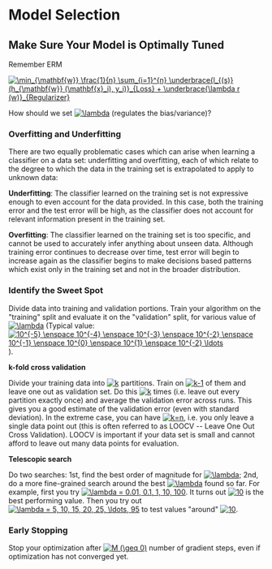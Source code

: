 # Model Selection

## Make Sure Your Model is Optimally Tuned

Remember ERM

<a href="https://www.codecogs.com/eqnedit.php?latex=\min_{\mathbf{w}}&space;\frac{1}{n}&space;\sum_{i=1}^{n}&space;\underbrace{l_{(s)}&space;(h_{\mathbf{w}}&space;(\mathbf{x}_i),&space;y_i)}_{Loss}&space;&plus;&space;\underbrace{\lambda&space;r&space;(w)}_{Regularizer}" target="_blank"><img src="https://latex.codecogs.com/gif.latex?\min_{\mathbf{w}}&space;\frac{1}{n}&space;\sum_{i=1}^{n}&space;\underbrace{l_{(s)}&space;(h_{\mathbf{w}}&space;(\mathbf{x}_i),&space;y_i)}_{Loss}&space;&plus;&space;\underbrace{\lambda&space;r&space;(w)}_{Regularizer}" title="\min_{\mathbf{w}} \frac{1}{n} \sum_{i=1}^{n} \underbrace{l_{(s)} (h_{\mathbf{w}} (\mathbf{x}_i), y_i)}_{Loss} + \underbrace{\lambda r (w)}_{Regularizer}" /></a>

How should we set <a href="https://www.codecogs.com/eqnedit.php?latex=\lambda" target="_blank"><img src="https://latex.codecogs.com/gif.latex?\lambda" title="\lambda" /></a> (regulates the bias/variance)?

### Overfitting and Underfitting

There are two equally problematic cases which can arise when learning a classifier on a data set: underfitting and overfitting, each of which relate to the degree to which the data in the training set is extrapolated to apply to unknown data:

**Underfitting**: The classifier learned on the training set is not expressive enough to even account for the data provided. In this case, both the training error and the test error will be high, as the classifier does not account for relevant information present in the training set.

**Overfitting**: The classifier learned on the training set is too specific, and cannot be used to accurately infer anything about unseen data. Although training error continues to decrease over time, test error will begin to increase again as the classifier begins to make decisions based patterns which exist only in the training set and not in the broader distribution.

### Identify the Sweet Spot

Divide data into training and validation portions. Train your algorithm on the "training" split and evaluate it on the "validation" split, for various value of <a href="https://www.codecogs.com/eqnedit.php?latex=\lambda" target="_blank"><img src="https://latex.codecogs.com/gif.latex?\lambda" title="\lambda" /></a> (Typical value: <a href="https://www.codecogs.com/eqnedit.php?latex=10^{-5}&space;\enspace&space;10^{-4}&space;\enspace&space;10^{-3}&space;\enspace&space;10^{-2}&space;\enspace&space;10^{-1}&space;\enspace&space;10^{0}&space;\enspace&space;10^{1}&space;\enspace&space;10^{-2}&space;\ldots" target="_blank"><img src="https://latex.codecogs.com/gif.latex?10^{-5}&space;\enspace&space;10^{-4}&space;\enspace&space;10^{-3}&space;\enspace&space;10^{-2}&space;\enspace&space;10^{-1}&space;\enspace&space;10^{0}&space;\enspace&space;10^{1}&space;\enspace&space;10^{-2}&space;\ldots" title="10^{-5} \enspace 10^{-4} \enspace 10^{-3} \enspace 10^{-2} \enspace 10^{-1} \enspace 10^{0} \enspace 10^{1} \enspace 10^{-2} \ldots" /></a>).

**k-fold cross validation**

Divide your training data into <a href="https://www.codecogs.com/eqnedit.php?latex=k" target="_blank"><img src="https://latex.codecogs.com/gif.latex?k" title="k" /></a> partitions. Train on <a href="https://www.codecogs.com/eqnedit.php?latex=k-1" target="_blank"><img src="https://latex.codecogs.com/gif.latex?k-1" title="k-1" /></a> of them and leave one out as validation set. Do this <a href="https://www.codecogs.com/eqnedit.php?latex=k" target="_blank"><img src="https://latex.codecogs.com/gif.latex?k" title="k" /></a> times (i.e. leave out every partition exactly once) and average the validation error across runs. This gives you a good estimate of the validation error (even with standard deviation). In the extreme case, you can have <a href="https://www.codecogs.com/eqnedit.php?latex=k=n" target="_blank"><img src="https://latex.codecogs.com/gif.latex?k=n" title="k=n" /></a>, i.e. you only leave a single data point out (this is often referred to as LOOCV -- Leave One Out Cross Validation). LOOCV is important if your data set is small and cannot afford to leave out many data points for evaluation.

**Telescopic search**

Do two searches: 1st, find the best order of magnitude for <a href="https://www.codecogs.com/eqnedit.php?latex=\lambda" target="_blank"><img src="https://latex.codecogs.com/gif.latex?\lambda" title="\lambda" /></a>; 2nd, do a more fine-grained search around the best <a href="https://www.codecogs.com/eqnedit.php?latex=\lambda" target="_blank"><img src="https://latex.codecogs.com/gif.latex?\lambda" title="\lambda" /></a> found so far. For example, first you try <a href="https://www.codecogs.com/eqnedit.php?latex=\lambda&space;=&space;0.01,&space;0.1,&space;1,&space;10,&space;100" target="_blank"><img src="https://latex.codecogs.com/gif.latex?\lambda&space;=&space;0.01,&space;0.1,&space;1,&space;10,&space;100" title="\lambda = 0.01, 0.1, 1, 10, 100" /></a>. It turns out <a href="https://www.codecogs.com/eqnedit.php?latex=10" target="_blank"><img src="https://latex.codecogs.com/gif.latex?10" title="10" /></a> is the best performing value. Then you try out <a href="https://www.codecogs.com/eqnedit.php?latex=\lambda&space;=&space;5,&space;10,&space;15,&space;20,&space;25,&space;\ldots,&space;95" target="_blank"><img src="https://latex.codecogs.com/gif.latex?\lambda&space;=&space;5,&space;10,&space;15,&space;20,&space;25,&space;\ldots,&space;95" title="\lambda = 5, 10, 15, 20, 25, \ldots, 95" /></a> to test values "around" <a href="https://www.codecogs.com/eqnedit.php?latex=10" target="_blank"><img src="https://latex.codecogs.com/gif.latex?10" title="10" /></a>.

### Early Stopping

Stop your optimization after <a href="https://www.codecogs.com/eqnedit.php?latex=M&space;(\geq&space;0)" target="_blank"><img src="https://latex.codecogs.com/gif.latex?M&space;(\geq&space;0)" title="M (\geq 0)" /></a> number of gradient steps, even if optimization has not converged yet.
